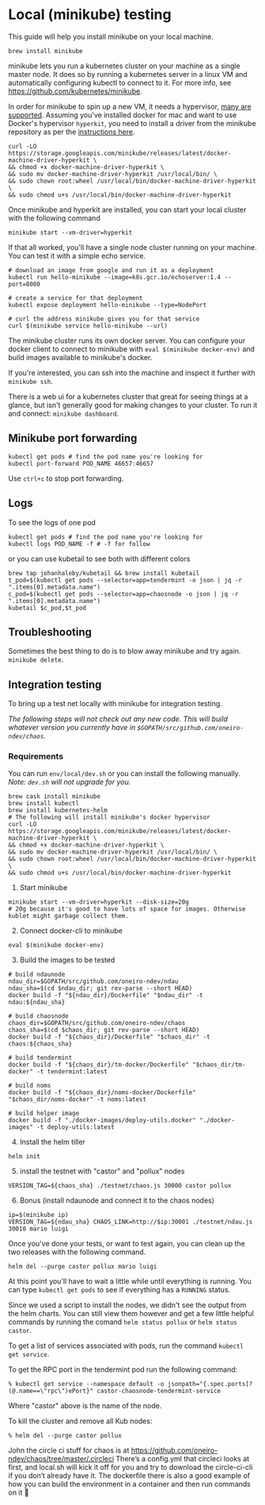 # Local (minikube) testing

This guide will help you install minikube on your local machine.

`brew install minikube`

minikube lets you run a kubernetes cluster on your machine as a single master node. It does so by running a kubernetes server in a linux VM and automatically configuring kubectl to connect to it. For more info, see https://github.com/kubernetes/minikube.

In order for minikube to spin up a new VM, it needs a hypervisor, [many are supported](https://github.com/kubernetes/minikube). Assuming you've installed docker for mac and want to use Docker's hypervisor `hyperkit`, you need to install a driver from the minikube repository as per the [instructions here](https://github.com/kubernetes/minikube/blob/master/docs/drivers.md#hyperkit-driver).

```
curl -LO https://storage.googleapis.com/minikube/releases/latest/docker-machine-driver-hyperkit \
&& chmod +x docker-machine-driver-hyperkit \
&& sudo mv docker-machine-driver-hyperkit /usr/local/bin/ \
&& sudo chown root:wheel /usr/local/bin/docker-machine-driver-hyperkit \
&& sudo chmod u+s /usr/local/bin/docker-machine-driver-hyperkit
```

Once minikube and hyperkit are installed, you can start your local cluster with the following command

```
minikube start --vm-driver=hyperkit
```

If that all worked, you'll have a single node cluster running on your machine. You can test it with a simple echo service.

```
# download an image from google and run it as a deployment
kubectl run hello-minikube --image=k8s.gcr.io/echoserver:1.4 --port=8080

# create a service for that deployment
kubectl expose deployment hello-minikube --type=NodePort

# curl the address minikube gives you for that service
curl $(minikube service hello-minikube --url)
```

The minikube cluster runs its own docker server. You can configure your docker client to connect to minikube with `eval $(minikube docker-env)` and build images available to minikube's docker.

If you're interested, you can ssh into the machine and inspect it further with `minikube ssh`.

There is a web ui for a kubernetes cluster that great for seeing things at a glance, but isn't generally good for making changes to your cluster. To run it and connect: `minikube dashboard`.

## Minikube port forwarding

```shell
kubectl get pods # find the pod name you're looking for
kubectl port-forward POD_NAME 46657:46657
```

Use `ctrl+c` to stop port forwarding.

## Logs

To see the logs of one pod

```shell
kubectl get pods # find the pod name you're looking for
kubectl logs POD_NAME -f # -f for follow
```

or you can use kubetail to see both with different colors

```shell
brew tap johanhaleby/kubetail && brew install kubetail
t_pod=$(kubectl get pods --selector=app=tendermint -o json | jq -r ".items[0].metadata.name")
c_pod=$(kubectl get pods --selector=app=chaosnode -o json | jq -r ".items[0].metadata.name")
kubetail $c_pod,$t_pod
```

## Troubleshooting

Sometimes the best thing to do is to blow away minikube and try again. `minikube delete`.

## Integration testing

To bring up a test net locally with minikube for integration testing.

*The following steps will not check out any new code. This will build whatever version you currently have in `$GOPATH/src/github.com/oneiro-ndev/chaos`.*

### Requirements
You can run `env/local/dev.sh` or you can install the following manually. *Note: `dev.sh` will not upgrade for you.*

```
brew cask install minikube
brew install kubectl
brew install kubernetes-helm
# The following will install minikube's docker hypervisor
curl -LO https://storage.googleapis.com/minikube/releases/latest/docker-machine-driver-hyperkit \
&& chmod +x docker-machine-driver-hyperkit \
&& sudo mv docker-machine-driver-hyperkit /usr/local/bin/ \
&& sudo chown root:wheel /usr/local/bin/docker-machine-driver-hyperkit \
&& sudo chmod u+s /usr/local/bin/docker-machine-driver-hyperkit
```

1. Start minikube
```
minikube start --vm-driver=hyperkit --disk-size=20g
# 20g because it's good to have lots of space for images. Otherwise kublet might garbage collect them.
```
2. Connect docker-cli to minikube
```
eval $(minikube docker-env)
```
3. Build the images to be tested
```
# build ndaunode
ndau_dir=$GOPATH/src/github.com/oneiro-ndev/ndau
ndau_sha=$(cd $ndau_dir; git rev-parse --short HEAD)
docker build -f "${ndau_dir}/Dockerfile" "$ndau_dir" -t ndau:${ndau_sha}

# build chaosnode
chaos_dir=$GOPATH/src/github.com/oneiro-ndev/chaos
chaos_sha=$(cd $chaos_dir; git rev-parse --short HEAD)
docker build -f "${chaos_dir}/Dockerfile" "$chaos_dir" -t chaos:${chaos_sha}

# build tendermint
docker build -f "${chaos_dir}/tm-docker/Dockerfile" "$chaos_dir/tm-docker" -t tendermint:latest

# build noms
docker build -f "${chaos_dir}/noms-docker/Dockerfile" "$chaos_dir/noms-docker" -t noms:latest

# build helper image
docker build -f "./docker-images/deploy-utils.docker" "./docker-images" -t deploy-utils:latest
```
4. Install the helm tiller
```
helm init
```
5. install the testnet with "castor" and "pollux" nodes
```
VERSION_TAG=${chaos_sha} ./testnet/chaos.js 30000 castor pollux
```
6. Bonus (install ndaunode and connect it to the chaos nodes)
```
ip=$(minikube ip)
VERSION_TAG=${ndau_sha} CHAOS_LINK=http://$ip:30001 ./testnet/ndau.js 30010 mario luigi
```

Once you've done your tests, or want to test again, you can clean up the two releases with the following command.
```
helm del --purge castor pollux mario luigi
```

At this point you'll have to wait a little while until everything is running. You can type `kubectl get pods` to see if everything has a `RUNNING` status.

Since we used a script to install the nodes, we didn't see the output from the helm charts. You can still view them however and get a few little helpful commands by running the comand `helm status pollux` or `helm status castor`.

To get a list of services associated with pods, run the command `kubectl get service`.

To get the RPC port in the tendermint pod run the following command:

```
% kubectl get service --namespace default -o jsonpath="{.spec.ports[?(@.name==\"rpc\")ePort}" castor-chaosnode-tendermint-service
```

Where "castor" above is the name of the node.

To kill the cluster and remove all Kub nodes:

```
% helm del --purge castor pollux
```
John  the circle ci stuff for chaos is at https://github.com/oneiro-ndev/chaos/tree/master/.circleci There’s a config.yml that circleci looks at first, and local.sh will kick it off for you and try to download the circle-ci-cli if you don’t already have it. The dockerfile there is also a good example of how you can build the environment in a container and then run commands on it 🙂
